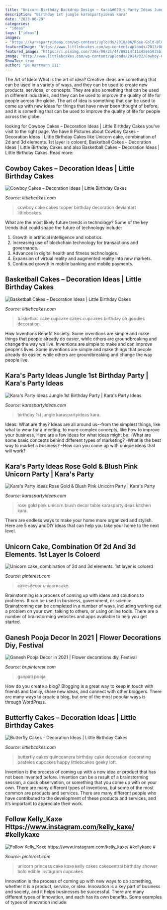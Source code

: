 ```yaml
---
title: "Unicorn Birthday Backdrop Design ~ Kara&#039;s Party Ideas Jungle 1st Birthday Party"
description: "Birthday 1st jungle karaspartyideas kara"
date: "2023-06-29"
categories:
- "ideas"
tags: ["ideas"]
images:
- "https://karaspartyideas.com/wp-content/uploads/2018/06/Rose-Gold-Blush-Pink-Unicorn-Party-via-Karas-Party-Ideas-KarasPartyIdeas.com23.jpeg"
featuredImage: "https://www.littlebcakes.com/wp-content/uploads/2013/08/Quinceanera-Butterfly-Cakes.jpg"
featured_image: "https://i.pinimg.com/736x/09/21/4f/09214f11c45965035b182a8c9c6ec821.jpg"
image: "http://www.littlebcakes.com/wp-content/uploads/2014/02/Cowboy-Cake-Ideas.jpg"
ShowToc: true
author: "Bo Hartmann III"
---
```



The Art of Idea: What is the art of idea?
Creative ideas are something that can be used in a variety of ways, and they can be used to create new products, services, or concepts. They are also something that can be used in different industries, and they can be used to improve the quality of life for people across the globe. The art of idea is something that can be used to come up with new ideas for things that have never been thought of before, and it is something that can be used to improve the quality of life for people across the globe.

	

		
looking for Cowboy Cakes – Decoration Ideas | Little Birthday Cakes you've visit to the right page. We have 8 Pictures about Cowboy Cakes – Decoration Ideas | Little Birthday Cakes like Unicorn cake, combination of 2d and 3d elements. 1st layer is coloerd, Basketball Cakes – Decoration Ideas | Little Birthday Cakes and also Basketball Cakes – Decoration Ideas | Little Birthday Cakes. Read more:
		
    
## Cowboy Cakes – Decoration Ideas | Little Birthday Cakes

<img loading=lazy src="http://www.littlebcakes.com/wp-content/uploads/2014/02/Cowboy-Cake-Ideas.jpg" onerror="this.onerror=null;this.src='https://tse1.mm.bing.net/th?id=OIP.SwowEiBcfxsJ414qzpoUcQHaJ4&amp;pid=15.1';" alt="Cowboy Cakes – Decoration Ideas | Little Birthday Cakes">

_Source: littlebcakes.com_

>cowboy cake cakes topper birthday decoration deviantart littlebcakes. 

	

What are the most likely future trends in technology?
Some of the key trends that could shape the future of technology include: 
1. Growth in artificial intelligence and robotics. 
2. Increasing use of blockchain technology for transactions and governance. 
3. Advances in digital health and fitness technologies. 
4. Expansion of virtual reality and augmented reality into new markets. 
5. Continued growth in mobile banking and mobile payments.

    
## Basketball Cakes – Decoration Ideas | Little Birthday Cakes

<img loading=lazy src="http://www.littlebcakes.com/wp-content/uploads/2014/01/Basketball-Cupcake-Cake.jpg" onerror="this.onerror=null;this.src='https://tse1.mm.bing.net/th?id=OIP.jBg7Su2OtLfE5aUZGIUaugHaFj&amp;pid=15.1';" alt="Basketball Cakes – Decoration Ideas | Little Birthday Cakes">

_Source: littlebcakes.com_

>basketball cake cupcake cakes cupcakes birthday oh goodies decoration. 

	

How Inventions Benefit Society: Some inventions are simple and make things that people already do easier, while others are groundbreaking and change the way we live.
Inventions are simple to make and can improve people's lives. Some inventions are simple and make things that people already do easier, while others are groundbreaking and change the way people live.

    
## Kara&#039;s Party Ideas Jungle 1st Birthday Party | Kara&#039;s Party Ideas

<img loading=lazy src="https://karaspartyideas.com/wp-content/uploads/2017/11/Jungle-1st-Birthday-Party-via-Karas-Party-Ideas-KarasPartyIdeas.com40.jpeg" onerror="this.onerror=null;this.src='https://tse3.mm.bing.net/th?id=OIP.AShsygqWkwaCkbVIvQ2xzQHaLH&amp;pid=15.1';" alt="Kara&#039;s Party Ideas Jungle 1st Birthday Party | Kara&#039;s Party Ideas">

_Source: karaspartyideas.com_

>birthday 1st jungle karaspartyideas kara. 

	

Ideas: What are they?
Ideas are all around us--from the simplest things, like what to wear for a meeting, to more complex concepts, like how to improve your business. Here are a few ideas for what ideas might be: 
-What are some basic concepts behind different types of marketing? 
-What is the best way to market a business? 
-How can you come up with unique ideas that will work?

    
## Kara&#039;s Party Ideas Rose Gold &amp; Blush Pink Unicorn Party | Kara&#039;s Party

<img loading=lazy src="https://karaspartyideas.com/wp-content/uploads/2018/06/Rose-Gold-Blush-Pink-Unicorn-Party-via-Karas-Party-Ideas-KarasPartyIdeas.com23.jpeg" onerror="this.onerror=null;this.src='https://tse3.mm.bing.net/th?id=OIP._Jdmp8DMCEYdraareH966wHaLH&amp;pid=15.1';" alt="Kara&#039;s Party Ideas Rose Gold &amp; Blush Pink Unicorn Party | Kara&#039;s Party">

_Source: karaspartyideas.com_

>rose gold pink unicorn blush decor table karaspartyideas kitchen kara. 

	

There are endless ways to make your home more organized and stylish. Here are 5 easy andDIY ideas that can help you take your home to the next level.

    
## Unicorn Cake, Combination Of 2d And 3d Elements. 1st Layer Is Coloerd

<img loading=lazy src="https://i.pinimg.com/736x/95/7a/8a/957a8a0f8c8781a3ea8620e0c35902b7.jpg" onerror="this.onerror=null;this.src='https://tse4.mm.bing.net/th?id=OIP.MGB4ao1WDdSQRY1Dw4SUqwHaJ3&amp;pid=15.1';" alt="Unicorn cake, combination of 2d and 3d elements. 1st layer is coloerd">

_Source: pinterest.com_

>cakesdecor unicorncake. 

	

Brainstorming is a process of coming up with ideas and solutions to problems. It can be used in business, government, or science. Brainstroming can be completed in a number of ways, including working out a problem on your own, talking to others, or using online tools. There are a number of brainstorming websites and apps available to help you get started.

    
## Ganesh Pooja Decor In 2021 | Flower Decorations Diy, Festival

<img loading=lazy src="https://i.pinimg.com/736x/d7/95/da/d795daa1e6890f8c5c9928d0bd4132c3.jpg" onerror="this.onerror=null;this.src='https://tse1.mm.bing.net/th?id=OIP.eWc2AmppFEs8H7MDwPLhCwHaJ4&amp;pid=15.1';" alt="Ganesh Pooja Decor in 2021 | Flower decorations diy, Festival">

_Source: br.pinterest.com_

>ganpati pooja. 

	

How do you create a blog?
Blogging is a great way to keep in touch with friends and family, share new ideas, and connect with other bloggers. There are many ways to create a blog, but one of the most popular ways is through WordPress.

    
## Butterfly Cakes – Decoration Ideas | Little Birthday Cakes

<img loading=lazy src="https://www.littlebcakes.com/wp-content/uploads/2013/08/Quinceanera-Butterfly-Cakes.jpg" onerror="this.onerror=null;this.src='https://tse4.mm.bing.net/th?id=OIP.6VYkRAbe3O5fRQSMZ54huQHaE8&amp;pid=15.1';" alt="Butterfly Cakes – Decoration Ideas | Little Birthday Cakes">

_Source: littlebcakes.com_

>butterfly cakes quinceanera birthday cake decoration decorating pasteles cupcakes happy littlebcakes geeky loft. 

	

Invention is the process of coming up with a new idea or product that has not been invented before. Invention can be a result of a brainstorming session, a quick observation, or something that you come up with on your own. There are many different types of inventions, but some of the most common are products and services. There are many different people who have contributed to the development of these products and services, and it’s important to appreciate their work.

    
## Follow Kelly_Kaxe Https://www.instagram.com/kelly_kaxe/ #kellykaxe #

<img loading=lazy src="https://i.pinimg.com/736x/09/21/4f/09214f11c45965035b182a8c9c6ec821.jpg" onerror="this.onerror=null;this.src='https://tse3.mm.bing.net/th?id=OIP.wglC13C8a2n4ZndcCckYjgHaJ4&amp;pid=15.1';" alt="Follow Kelly_Kaxe https://www.instagram.com/kelly_kaxe/ #kellykaxe #">

_Source: pinterest.com_

>unicorn princess cake kaxe kelly cakes cakecentral birthday shower bolo edible instagram cupcakes. 

	

Innovation is the process of coming up with new ways to do something, whether it is a product, service, or idea. Innovation is a key part of business and society, and it helps businesses be successful. There are many different types of innovation, and each has its own benefits. Some examples of types of innovation include:

